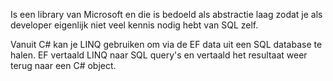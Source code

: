 Is een library van Microsoft en die is bedoeld als abstractie laag zodat je als developer eigenlijk niet veel kennis nodig hebt van SQL zelf. 

Vanuit C# kan je LINQ gebruiken om via de EF data uit een SQL database te halen. EF vertaald LINQ naar SQL query's en vertaald het resultaat weer terug naar een C# object.

